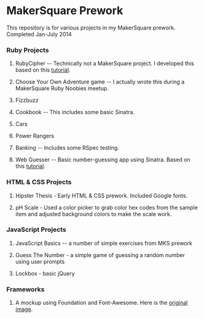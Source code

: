 # MakerSquare Prework

This repository is for various projects in my MakerSquare prework.  Completed Jan-July 2014

### Ruby Projects

1. RubyCipher -- Technically not a MakerSquare project.  I developed this based on this [tutorial](http://tutorials.jumpstartlab.com/projects/encryptor.html).

2. Choose Your Own Adventure game -- I actually wrote this during a MakerSquare Ruby Noobies meetup.

3.  Fizzbuzz

4. Cookbook -- This includes some basic Sinatra.

5. Cars

6. Power Rangers

7. Banking -- Includes some RSpec testing.

8. Web Guesser -- Basic number-guessing app using Sinatra. Based on this [tutorial](http://tutorials.jumpstartlab.com/projects/web_guesser.html).

### HTML & CSS Projects

1. Hipster Thesis - Early HTML & CSS prework.  Included Google fonts.

2.  pH Scale - Used a color picker to grab color hex codes from the sample item and adjusted background colors to make the scale work.

### JavaScript Projects

1. JavaScript Basics -- a number of simple exercises from MKS prework

2. Guess The Number - a simple game of guessing a random number using user prompts

3. Lockbox - basic jQuery

### Frameworks

1.  A mockup using Foundation and Font-Awesome.  Here is the [original image](http://s17.postimg.org/j9x0igbjz/eterna.jpg).